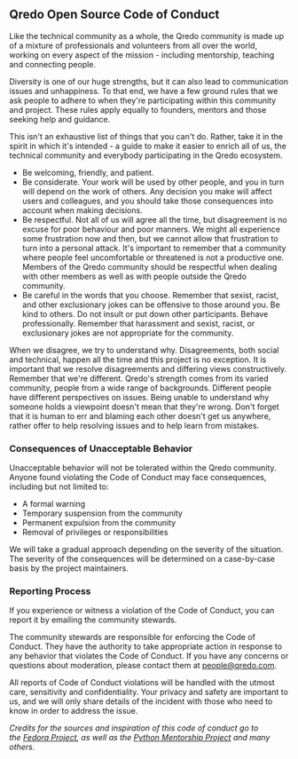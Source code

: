 ## Qredo Open Source Code of Conduct

Like the technical community as a whole, the Qredo community is made up of a mixture of professionals and volunteers from all over the world, working on every aspect of the mission - including mentorship, teaching and connecting people.

Diversity is one of our huge strengths, but it can also lead to communication issues and unhappiness. To that end, we have a few ground rules that we ask people to adhere to when they're participating within this community and project. These rules apply equally to founders, mentors and those seeking help and guidance.

This isn't an exhaustive list of things that you can't do. Rather, take it in the spirit in which it's intended - a guide to make it easier to enrich all of us, the technical community and everybody participating in the Qredo ecosystem.

- Be welcoming, friendly, and patient.
- Be considerate. Your work will be used by other people, and you in turn will depend on the work of others. Any decision you make will affect users and colleagues, and you should take those consequences into account when making decisions.
- Be respectful. Not all of us will agree all the time, but disagreement is no excuse for poor behaviour and poor manners. We might all experience some frustration now and then, but we cannot allow that frustration to turn into a personal attack. It's important to remember that a community where people feel uncomfortable or threatened is not a productive one. Members of the Qredo community should be respectful when dealing with other members as well as with people outside the Qredo community.
- Be careful in the words that you choose. Remember that sexist, racist, and other exclusionary jokes can be offensive to those around you. Be kind to others. Do not insult or put down other participants. Behave professionally. Remember that harassment and sexist, racist, or exclusionary jokes are not appropriate for the community.

When we disagree, we try to understand why. Disagreements, both social and technical, happen all the time and this project is no exception. It is important that we resolve disagreements and differing views constructively. Remember that we're different. Qredo's strength comes from its varied community, people from a wide range of backgrounds. Different people have different perspectives on issues. Being unable to understand why someone holds a viewpoint doesn't mean that they're wrong. Don't forget that it is human to err and blaming each other doesn't get us anywhere, rather offer to help resolving issues and to help learn from mistakes.

### **Consequences of Unacceptable Behavior**

Unacceptable behavior will not be tolerated within the Qredo community. Anyone found violating the Code of Conduct may face consequences, including but not limited to:

- A formal warning
- Temporary suspension from the community
- Permanent expulsion from the community
- Removal of privileges or responsibilities

We will take a gradual approach depending on the severity of the situation. The severity of the consequences will be determined on a case-by-case basis by the project maintainers.

### **Reporting Process**

If you experience or witness a violation of the Code of Conduct, you can report it by emailing the community stewards.

The community stewards are responsible for enforcing the Code of Conduct. They have the authority to take appropriate action in response to any behavior that violates the Code of Conduct. If you have any concerns or questions about moderation, please contact them at [people@qredo.com](mailto:people@qredo.com).

All reports of Code of Conduct violations will be handled with the utmost care, sensitivity and confidentiality. Your privacy and safety are important to us, and we will only share details of the incident with those who need to know in order to address the issue.

*Credits for the sources and inspiration of this code of conduct go to the [Fedora Project](http://web.archive.org/web/20141109123859/http://fedoraproject.org/code-of-conduct), as well as the [Python Mentorship Project](http://web.archive.org/web/20141109123859/http://pythonmentors.com/) and many others.*